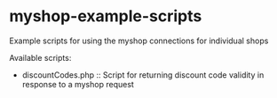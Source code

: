 myshop-example-scripts
======================

Example scripts for using the myshop connections for individual shops

Available scripts:

- discountCodes.php :: Script for returning discount code validity in response to a myshop request
